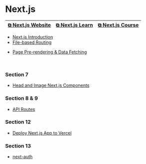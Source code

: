 # Next.js

| [&#10697; Next.js Website](https://nextjs.org/) | [&#10697; Next.js Learn](https://nextjs.org/learn/foundations/about-nextjs) | [&#10697; Next.js Course ](https://www.udemy.com/course/nextjs-react-the-complete-guide/) |
| ----------------------------------------------- | --------------------------------------------------------------------------- | ----------------------------------------------------------------------------------------- |

- [Next.js Introduction](./intro.md)
- [File-based Routing](./file-based-routing.md)

<div></div>

- [Page Pre-rendering & Data Fetching](./pre-rendering.md)

<div></div>

<br>

### Section 7

- [Head and Image Next.js Components](./head-image.md)

### Section 8 & 9

- [API Routes](./api-routes.md)

### Section 12

- [Deploy Next.js App to Vercel](./deploy.md)

### Section 13

- [next-auth](./next-auth.md)

<br>
